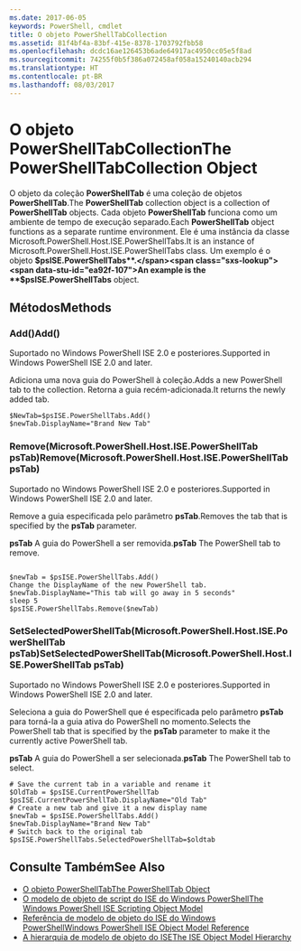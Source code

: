 ```yaml
---
ms.date: 2017-06-05
keywords: PowerShell, cmdlet
title: O objeto PowerShellTabCollection
ms.assetid: 81f4bf4a-83bf-415e-8378-1703792fbb58
ms.openlocfilehash: dcdc16ae126453b6ade64917ac4950cc05e5f8ad
ms.sourcegitcommit: 74255f0b5f386a072458af058a15240140acb294
ms.translationtype: HT
ms.contentlocale: pt-BR
ms.lasthandoff: 08/03/2017
---
```

# <a name="the-powershelltabcollection-object"></a><span data-ttu-id="ea92f-103">O objeto PowerShellTabCollection</span><span class="sxs-lookup"><span data-stu-id="ea92f-103">The PowerShellTabCollection Object</span></span>
  <span data-ttu-id="ea92f-104">O objeto da coleção **PowerShellTab** é uma coleção de objetos **PowerShellTab**.</span><span class="sxs-lookup"><span data-stu-id="ea92f-104">The **PowerShellTab** collection object is a collection of **PowerShellTab** objects.</span></span> <span data-ttu-id="ea92f-105">Cada objeto **PowerShellTab** funciona como um ambiente de tempo de execução separado.</span><span class="sxs-lookup"><span data-stu-id="ea92f-105">Each **PowerShellTab** object functions as a separate runtime environment.</span></span> <span data-ttu-id="ea92f-106">Ele é uma instância da classe Microsoft.PowerShell.Host.ISE.PowerShellTabs.</span><span class="sxs-lookup"><span data-stu-id="ea92f-106">It is an instance of Microsoft.PowerShell.Host.ISE.PowerShellTabs class.</span></span> <span data-ttu-id="ea92f-107">Um exemplo é o objeto **$psISE.PowerShellTabs**.</span><span class="sxs-lookup"><span data-stu-id="ea92f-107">An example is the **$psISE.PowerShellTabs** object.</span></span>

## <a name="methods"></a><span data-ttu-id="ea92f-108">Métodos</span><span class="sxs-lookup"><span data-stu-id="ea92f-108">Methods</span></span>

### <a name="add"></a><span data-ttu-id="ea92f-109">Add\(\)</span><span class="sxs-lookup"><span data-stu-id="ea92f-109">Add\(\)</span></span>
  <span data-ttu-id="ea92f-110">Suportado no Windows PowerShell ISE 2.0 e posteriores.</span><span class="sxs-lookup"><span data-stu-id="ea92f-110">Supported in Windows PowerShell ISE 2.0 and later.</span></span> 

 <span data-ttu-id="ea92f-111">Adiciona uma nova guia do PowerShell à coleção.</span><span class="sxs-lookup"><span data-stu-id="ea92f-111">Adds a new PowerShell tab to the collection.</span></span> <span data-ttu-id="ea92f-112">Retorna a guia recém-adicionada.</span><span class="sxs-lookup"><span data-stu-id="ea92f-112">It returns the newly added tab.</span></span>

```
$NewTab=$psISE.PowerShellTabs.Add()
$newTab.DisplayName="Brand New Tab"
```

### <a name="removemicrosoftpowershellhostisepowershelltab-pstab"></a><span data-ttu-id="ea92f-113">Remove\(Microsoft.PowerShell.Host.ISE.PowerShellTab psTab\)</span><span class="sxs-lookup"><span data-stu-id="ea92f-113">Remove\(Microsoft.PowerShell.Host.ISE.PowerShellTab psTab\)</span></span>
  <span data-ttu-id="ea92f-114">Suportado no Windows PowerShell ISE 2.0 e posteriores.</span><span class="sxs-lookup"><span data-stu-id="ea92f-114">Supported in Windows PowerShell ISE 2.0 and later.</span></span> 

 <span data-ttu-id="ea92f-115">Remove a guia especificada pelo parâmetro **psTab**.</span><span class="sxs-lookup"><span data-stu-id="ea92f-115">Removes the tab that is specified by the **psTab** parameter.</span></span>

 <span data-ttu-id="ea92f-116">**psTab** A guia do PowerShell a ser removida.</span><span class="sxs-lookup"><span data-stu-id="ea92f-116">**psTab** The PowerShell tab to remove.</span></span>

```

$newTab = $psISE.PowerShellTabs.Add()
Change the DisplayName of the new PowerShell tab. 
$newTab.DisplayName="This tab will go away in 5 seconds" 
sleep 5 
$psISE.PowerShellTabs.Remove($newTab)
```

### <a name="setselectedpowershelltabmicrosoftpowershellhostisepowershelltab-pstab"></a><span data-ttu-id="ea92f-117">SetSelectedPowerShellTab\(Microsoft.PowerShell.Host.ISE.PowerShellTab psTab\)</span><span class="sxs-lookup"><span data-stu-id="ea92f-117">SetSelectedPowerShellTab\(Microsoft.PowerShell.Host.ISE.PowerShellTab psTab\)</span></span>
  <span data-ttu-id="ea92f-118">Suportado no Windows PowerShell ISE 2.0 e posteriores.</span><span class="sxs-lookup"><span data-stu-id="ea92f-118">Supported in Windows PowerShell ISE 2.0 and later.</span></span> 

 <span data-ttu-id="ea92f-119">Seleciona a guia do PowerShell que é especificada pelo parâmetro **psTab** para torná-la a guia ativa do PowerShell no momento.</span><span class="sxs-lookup"><span data-stu-id="ea92f-119">Selects the PowerShell tab that is specified by the **psTab** parameter to make it the currently active PowerShell tab.</span></span>

 <span data-ttu-id="ea92f-120">**psTab** A guia do PowerShell a ser selecionada.</span><span class="sxs-lookup"><span data-stu-id="ea92f-120">**psTab** The PowerShell tab to select.</span></span>

```
# Save the current tab in a variable and rename it
$OldTab = $psISE.CurrentPowerShellTab
$psISE.CurrentPowerShellTab.DisplayName="Old Tab"
# Create a new tab and give it a new display name
$newTab = $psISE.PowerShellTabs.Add()
$newTab.DisplayName="Brand New Tab" 
# Switch back to the original tab
$psISE.PowerShellTabs.SelectedPowerShellTab=$oldtab
```

## <a name="see-also"></a><span data-ttu-id="ea92f-121">Consulte Também</span><span class="sxs-lookup"><span data-stu-id="ea92f-121">See Also</span></span>
- [<span data-ttu-id="ea92f-122">O objeto PowerShellTab</span><span class="sxs-lookup"><span data-stu-id="ea92f-122">The PowerShellTab Object</span></span>](The-PowerShellTab-Object.md) 
- [<span data-ttu-id="ea92f-123">O modelo de objeto de script do ISE do Windows PowerShell</span><span class="sxs-lookup"><span data-stu-id="ea92f-123">The Windows PowerShell ISE Scripting Object Model</span></span>](../ise/The-Windows-PowerShell-ISE-Scripting-Object-Model.md) 
- [<span data-ttu-id="ea92f-124">Referência de modelo de objeto do ISE do Windows PowerShell</span><span class="sxs-lookup"><span data-stu-id="ea92f-124">Windows PowerShell ISE Object Model Reference</span></span>](../ise/Windows-PowerShell-ISE-Object-Model-Reference.md) 
- [<span data-ttu-id="ea92f-125">A hierarquia de modelo de objeto do ISE</span><span class="sxs-lookup"><span data-stu-id="ea92f-125">The ISE Object Model Hierarchy</span></span>](../ise/The-ISE-Object-Model-Hierarchy.md)

  
